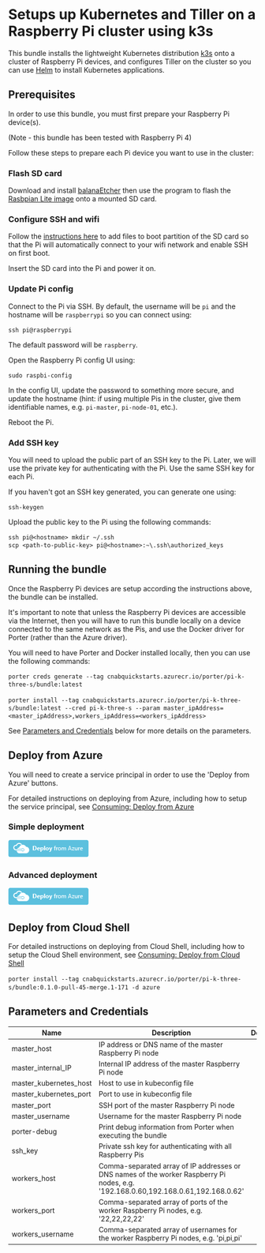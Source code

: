 # Setups up Kubernetes and Tiller on a Raspberry Pi cluster using k3s

This bundle installs the lightweight Kubernetes distribution [k3s](https://github.com/rancher/k3s) onto a cluster of Raspberry Pi devices, and configures Tiller on the cluster so you can use [Helm](https://helm.sh/) to install Kubernetes applications.

## Prerequisites

In order to use this bundle, you must first prepare your Raspberry Pi device(s).

(Note - this bundle has been tested with Raspberry Pi 4)

Follow these steps to prepare each Pi device you want to use in the cluster:

### Flash SD card

Download and install [balanaEtcher](https://www.balena.io/etcher/) then use the program to flash the [Rasbpian Lite image](https://downloads.raspberrypi.org/raspbian_lite_latest) onto a mounted SD card.

### Configure SSH and wifi

Follow the [instructions here](https://www.raspberrypi.org/documentation/configuration/wireless/headless.md) to add files to boot partition of the SD card so that the Pi will automatically connect to your wifi network and enable SSH on first boot.

Insert the SD card into the Pi and power it on.

### Update Pi config

Connect to the Pi via SSH. By default, the username will be `pi` and the hostname will be `raspberrypi` so you can connect using:

```
ssh pi@raspberrypi
```

The default password will be `raspberry`.

Open the Raspberry Pi config UI using:

```
sudo raspbi-config
```
In the config UI, update the password to something more secure, and update the hostname (hint: if using multiple Pis in the cluster, give them identifiable names, e.g. `pi-master`, `pi-node-01`, etc.).

Reboot the Pi.

### Add SSH key

You will need to upload the public part of an SSH key to the Pi. Later, we will use the private key for authenticating with the Pi. Use the same SSH key for each Pi.

If you haven't got an SSH key generated, you can generate one using:

```
ssh-keygen
```

Upload the public key to the Pi using the following commands:
```
ssh pi@<hostname> mkdir ~/.ssh
scp <path-to-public-key> pi@<hostname>:~\.ssh\authorized_keys
```

## Running the bundle

Once the Raspberry Pi devices are setup according the instructions above, the bundle can be installed.

It's important to note that unless the Raspberry Pi devices are accessible via the Internet, then you will have to run this bundle locally on a device connected to the same network as the Pis, and use the Docker driver for Porter (rather than the Azure driver).

You will need to have Porter and Docker installed locally, then you can use the following commands:

```
porter creds generate --tag cnabquickstarts.azurecr.io/porter/pi-k-three-s/bundle:latest

porter install --tag cnabquickstarts.azurecr.io/porter/pi-k-three-s/bundle:latest --cred pi-k-three-s --param master_ipAddress=<master_ipAddress>,workers_ipAddress=<workers_ipAddress>
```

See [Parameters and Credentials](#parameters-and-credentials) below for more details on the parameters.

## Deploy from Azure


You will need to create a service principal in order to use the 'Deploy from Azure' buttons.


For detailed instructions on deploying from Azure, including how to setup the service principal, see [Consuming: Deploy from Azure](../../docs/consuming.md#deploy-from-azure)

### Simple deployment


<a href="https://portal.azure.com/#create/Microsoft.Template/uri/https%3A%2F%2Fraw.githubusercontent.com%2FAzure%2Fazure-cnab-quickstarts%2Fpi-k3s-update%2Fporter%2Fpi-k-three-s%2Fazuredeploy-simple.json" target="_blank"><img src="https://raw.githubusercontent.com/endjin/CNAB.Quickstarts/master/images/Deploy-from-Azure.png"/></a>

### Advanced deployment


<a href="https://portal.azure.com/#create/Microsoft.Template/uri/https%3A%2F%2Fraw.githubusercontent.com%2FAzure%2Fazure-cnab-quickstarts%2Fpi-k3s-update%2Fporter%2Fpi-k-three-s%2Fazuredeploy-advanced.json" target="_blank"><img src="https://raw.githubusercontent.com/endjin/CNAB.Quickstarts/master/images/Deploy-from-Azure.png"/></a>


## Deploy from Cloud Shell


For detailed instructions on deploying from Cloud Shell, including how to setup the Cloud Shell environment, see [Consuming: Deploy from Cloud Shell](../../docs/consuming.md#deploy-from-cloud-shell)


```porter install --tag cnabquickstarts.azurecr.io/porter/pi-k-three-s/bundle:0.1.0-pull-45-merge.1-171 -d azure```


## Parameters and Credentials

 | Name | Description | Default | Required | 
 | --- | --- | --- | --- | 
 | master_host | IP address or DNS name of the master Raspberry Pi node |  | No
master_internal_IP | Internal IP address of the master Raspberry Pi node |  | No
master_kubernetes_host | Host to use in kubeconfig file |  | No
master_kubernetes_port | Port to use in kubeconfig file |  | No
master_port | SSH port of the master Raspberry Pi node |  | No
master_username | Username for the master Raspberry Pi node |  | No
porter-debug | Print debug information from Porter when executing the bundle |  | No
ssh_key | Private ssh key for authenticating with all Raspberry Pis |  | Yes
workers_host | Comma-separated array of IP addresses or DNS names of the worker Raspberry Pi nodes, e.g. '192.168.0.60,192.168.0.61,192.168.0.62' |  | No
workers_port | Comma-separated array of ports of the worker Raspberry Pi nodes, e.g. '22,22,22,22' |  | No
workers_username | Comma-separated array of usernames for the worker Raspberry Pi nodes, e.g. 'pi,pi,pi' |  | No | 
